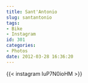 ```yaml
---
title: Sant'Antonio
slug: santantonio
tags:
- Bike
- Instagram
id: 301
categories:
- Photos
date: 2012-03-28 16:36:20
---
```


{{< instagram IuP7N0ioHM >}}
